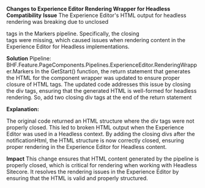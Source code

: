 **Changes to Experience Editor Rendering Wrapper for Headless Compatibility**
**Issue**
The Experience Editor's HTML output for headless rendering was breaking due to unclosed <div> tags in the Markers pipeline. Specifically, the closing </div> tags were missing, which caused issues when rendering content in the Experience Editor for Headless implementations.

**Solution**
Pipeline: BHF.Feature.PageComponents.Pipelines.ExperienceEditor.RenderingWrapper.Markers
In the GetStart() function, the return statement that generates the HTML for the component wrapper was updated to ensure proper closure of HTML tags. The updated code addresses this issue by closing the div tags, ensuring that the generated HTML is well-formed for headless rendering. So, add two closing div tags at the end of the return statement


**Explanation:**

The original code returned an HTML structure where the div tags were not properly closed.
This led to broken HTML output when the Experience Editor was used in a Headless context.
By adding the closing divs after the notificationHtml, the HTML structure is now correctly closed, ensuring proper rendering in the Experience Editor for Headless content.

**Impact**
This change ensures that HTML content generated by the pipeline is properly closed, which is critical for rendering when working with Headless Sitecore. It resolves the rendering issues in the Experience Editor by ensuring that the HTML is valid and properly structured.
